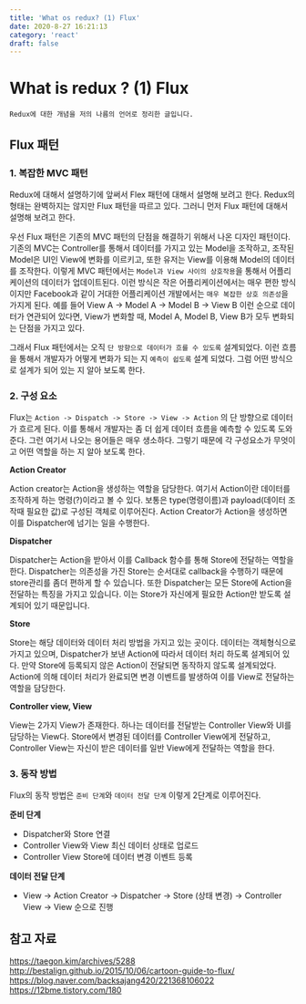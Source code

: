 ```yaml
---
title: 'What os redux? (1) Flux'
date: 2020-8-27 16:21:13
category: 'react'
draft: false
---
```


# What is redux ? (1) Flux

```
Redux에 대한 개념을 저의 나름의 언어로 정리한 글입니다.
```

## Flux 패턴

### 1. 복잡한 MVC 패턴

Redux에 대해서 설명하기에 앞써서 Flex 패턴에 대해서 설명해 보려고 한다. Redux의 형태는 완벽하지는 않지만 Flux 패턴을 따르고 있다. 그러니 먼저 Flux 패턴에 대해서 설명해 보려고 한다.

우선 Flux 패턴은 기존의 MVC 패턴의 단점을 해결하기 위해서 나온 디자인 패턴이다. 기존의 MVC는 Controller를 통해서 데이터를 가지고 있는 Model을 조작하고, 조작된 Model은 UI인 View에 변화를 이르키고, 또한 유저는 View를 이용해 Model의 데이터를 조작한다. 이렇게 MVC 패턴에서는 `Model과 View 사이의 상호작용`을 통해서 어플리케이션의 데이터가 업데이트된다. 이런 방식은 작은 어플리케이션에서는 매우 편한 방식이지만 Facebook과 같이 거대한 어플리케이션 개발에서는 `매우 복잡한 상호 의존성`을 가지게 된다. 예를 들어 View A -> Model A -> Model B -> View B 이런 순으로 데이터가 연관되어 있다면, View가 변화할 때, Model A, Model B, View B가 모두 변화되는 단점을 가지고 있다.

그래서 Flux 패턴에서는 오직 `단 방향으로 데이터가 흐를 수 있도록` 설계되었다. 이런 흐름을 통해서 개발자가 어떻게 변화가 되는 지 `예측이 쉽도록` 설계 되었다. 그럼 어떤 방식으로 설계가 되어 있는 지 알아 보도록 한다.

### 2. 구성 요소

Flux는 `Action -> Dispatch -> Store -> View -> Action` 의 단 방향으로 데이터가 흐르게 된다. 이를 통해서 개발자는 좀 더 쉽게 데이터 흐름을 예측할 수 있도록 도와준다. 그런 여기서 나오는 용어들은 매우 생소하다. 그렇기 때문에 각 구성요소가 무엇이고 어떤 역할을 하는 지 알아 보도록 한다.

**Action Creator**

Action creator는 Action을 생성하는 역할을 담당한다. 여기서 Action이란 데이터를 조작하게 하는 명령(?)이라고 볼 수 있다. 보통은 type(명령이름)과 payload(데이터 조작때 필요한 값)로 구성된 객체로 이루어진다. Action Creator가 Action을 생성하면 이를 Dispatcher에 넘기는 일을 수행한다.

**Dispatcher**

Dispatcher는 Action을 받아서 이를 Callback 함수를 통해 Store에 전달하는 역할을 한다. Dispatcher는 의존성을 가진 Store는 순서대로 callback을 수행하기 때문에 store관리를 좀더 편하게 할 수 있습니다. 또한 Dispatcher는 모든 Store에 Action을 전달하는 특징을 가지고 있습니다. 이는 Store가 자신에게 필요한 Action만 받도록 설계되어 있기 때문입니다.

**Store**

Store는 해당 데이터와 데이터 처리 방법을 가지고 있는 곳이다. 데이터는 객체형식으로 가지고 있으며, Dispatcher가 보낸 Action에 따라서 데이터 처리 하도록 설계되어 있다. 만약 Store에 등록되지 않은 Action이 전달되면 동작하지 않도록 설계되었다. Action에 의해 데이터 처리가 완료되면 변경 이벤트를 발생하여 이를 View로 전달하는 역할을 담당한다.

**Controller view, View**

View는 2가지 View가 존재한다. 하나는 데이터를 전달받는 Controller View와 UI를 담당하는 View다. Store에서 변경된 데이터를 Controller View에게 전달하고, Controller View는 자신이 받은 데이터를 일반 View에게 전달하는 역할을 한다.

### 3. 동작 방법

Flux의 동작 방법은 `준비 단계`와 `데이터 전달 단계` 이렇게 2단계로 이루어진다.

**준비 단계**

- Dispatcher와 Store 연결
- Controller View와 View 최신 데이터 상태로 업로드
- Controller View Store에 데이터 변경 이벤트 등록

**데이터 전달 단계**

- View -> Action Creator -> Dispatcher -> Store (상태 변경) -> Controller View -> View 순으로 진행

## 참고 자료

https://taegon.kim/archives/5288
http://bestalign.github.io/2015/10/06/cartoon-guide-to-flux/
https://blog.naver.com/backsajang420/221368106022
https://12bme.tistory.com/180
